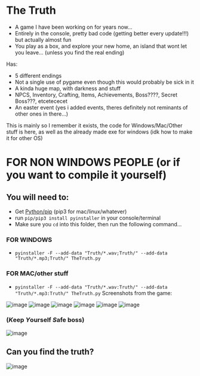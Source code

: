 # The Truth
- A game I have been working on for years now...
- Entirely in the console, pretty bad code (getting better every update!!!) but actually almost fun
- You play as a box, and explore your new home, an island that wont let you leave...
(unless you find the real ending)

Has:
- 5 different endings
- Not a single use of pygame even though this would probably be sick in it
- A kinda huge map, with darkness and stuff
- NPCS, Inventory, Crafting, Items, Achievements, Boss????, Secret Boss???, etcetececet 
- An easter event (yes i added events, theres definitely not reminants of other ones in there...)

This is mainly so I remember it exists, the code for Windows/Mac/Other stuff is here, as well as the already made exe for windows (idk how to make it for other OS)

# FOR NON WINDOWS PEOPLE (or if you want to compile it yourself)
## You will need to: 
- Get [Python/pip](https://www.python.org/downloads/) (pip3 for mac/linux/whatever)
- run `pip/pip3 install pyinstaller` in your console/terminal
- Make sure you `cd` into this folder, then run the following command...
### FOR WINDOWS
- `pyinstaller -F --add-data "Truth/*.wav;Truth/" --add-data "Truth/*.mp3;Truth/" TheTruth.py`
### FOR MAC/other stuff
- `pyinstaller -F --add-data "Truth/*.wav:Truth/" --add-data "Truth/*.mp3:Truth/" TheTruth.py`
Screenshots from the game:

![image](https://user-images.githubusercontent.com/93288617/221372251-66f4fa82-1453-4361-9f32-89a4d3c5c90c.png) ![image](https://user-images.githubusercontent.com/93288617/221372265-7713e076-4fdb-48ba-803b-974c85897f46.png) ![image](https://user-images.githubusercontent.com/93288617/221372310-d5366a0d-4675-4c8a-a352-f6f647013b5e.png) ![image](https://user-images.githubusercontent.com/93288617/221372339-6ef899ea-b3ed-4dd5-8881-401fbb664143.png) ![image](https://user-images.githubusercontent.com/93288617/221372369-7328c5c5-74c9-48bf-8a6c-9044c5e7c60e.png) ![image](https://user-images.githubusercontent.com/93288617/221372425-41d16eb9-ba6f-47b0-af98-b1b332089ddc.png)


### (*K*eep *Y*ourself *S*afe boss)
![image](https://user-images.githubusercontent.com/93288617/221372797-a8a89a5b-8b2c-4838-90af-41261f9549c0.png)


## Can you find the truth?
![image](https://user-images.githubusercontent.com/93288617/221373135-e510a29b-e841-4a3b-9eb2-1f62136ae665.png)

